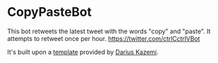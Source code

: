 # CopyPasteBot

This bot retweets the latest tweet with the words "copy" and "paste". It attempts to retweet once per hour.
https://twitter.com/ctrlCctrlVBot

It's built upon a [template](https://github.com/dariusk/examplebot) provided by [Darius Kazemi](https://github.com/dariusk).
